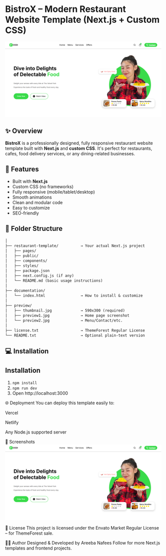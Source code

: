 # BistroX – Modern Restaurant Website Template (Next.js + Custom CSS)

![Preview](./preview/preview1.png)

## ✨ Overview

**BistroX** is a professionally designed, fully responsive restaurant website template built with **Next.js** and **custom CSS**. It's perfect for restaurants, cafes, food delivery services, or any dining-related businesses.

## 🚀 Features

- Built with **Next.js**
- Custom CSS (no frameworks)
- Fully responsive (mobile/tablet/desktop)
- Smooth animations
- Clean and modular code
- Easy to customize
- SEO-friendly

## 📁 Folder Structure

```bistrox-nextjs-template/
│
├── restaurant-template/          → Your actual Next.js project
│   ├── pages/
│   ├── public/
│   ├── components/
│   ├── styles/
│   ├── package.json
│   ├── next.config.js (if any)
│   └── README.md (basic usage instructions)
│
├── documentation/
│   └── index.html                → How to install & customize
│
├── preview/
│   ├── thumbnail.jpg             → 590x300 (required)
│   ├── preview1.jpg              → Home page screenshot
│   └── preview2.jpg              → Menu/Contact/etc.
│
├── license.txt                   → ThemeForest Regular License
└── README.txt                    → Optional plain-text version
```


## 💻 Installation

## Installation
1. `npm install`
2. `npm run dev`
3. Open http://localhost:3000

🌐 Deployment
You can deploy this template easily to:

Vercel

Netlify

Any Node.js supported server

📸 Screenshots
![Preview](./preview/preview1.png)



📄 License
This project is licensed under the Envato Market Regular License – for ThemeForest sale.

🙋‍♀️ Author
Designed & Developed by Areeba Nafees
Follow for more Next.js templates and frontend projects.
